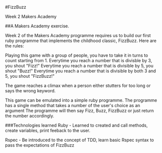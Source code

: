 #FizzBuzz

Week 2 Makers Academy

##A Makers Academy exercise.

Week 2 of the Makers Academy programme requires us to build our first ruby programme that implements the childhood classic, FizzBuzz.
Here are the rules:

Playing this game with a group of people, you have to take it in turns to count starting from 1.
Everytime you reach a number that is divisble by 3, you shout "Fizz!"
Everytime you reach a number that is divisible by 5, you shout "Buzz!"
Everytime you reach a number that is divisible by both 3 and 5, you shout "FizzBuzz!"

The game reaches a climax when a person either stutters for too long or says the wrong keyword. 

This game can be emulated into a simple ruby programme. 
The programme has a single method that takes a number of the user's choice as an argument
The programme will then say Fizz, Buzz, FizzBuzz or just return the number accordingly.

###Technologies learned
Ruby - Learned to created and call methods, create variables, print feeback to the user.

Rspec - Be introduced to the concept of TDD, learn basic Rspec syntax to pass the expectations of FizzBuzz
